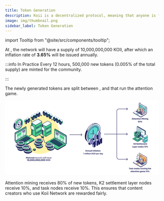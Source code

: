 ```yaml
---
title: Token Generation
description: Koii is a decentralized protocol, meaning that anyone is free to fork the code and build their own version for a specific purpose.
image: img/thumbnail.png
sidebar_label: Token Generation
---
```


import Tooltip from "@site/src/components/tooltip";

At <Tooltip text='Mainnet launch'/>, the network will have a supply of 10,000,000,000 KOII, after which an inflation rate of **3.65%** will be issued annually.

:::info In Practice
Every 12 hours, 500,000 new tokens (0.005% of the total supply) are minted for the community.

:::

The newly generated tokens are split between <Tooltip text='Attention Mining'/>, <Tooltip text='K2 Nodes'/> and <Tooltip text='Task Nodes'/> that run the attention game.

![Token Generation](./img/Token%20Generation.svg)

Attention mining receives 80% of new tokens, K2 settlement layer nodes receive 10%, and task nodes receive 10%. This ensures that content creators who use Koii Network are rewarded fairly.
